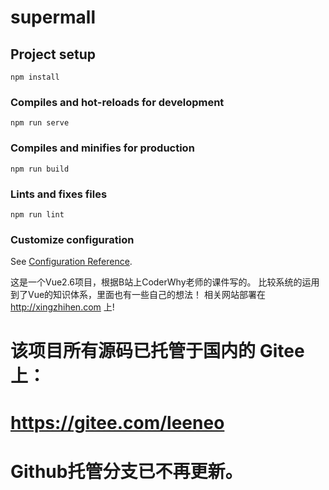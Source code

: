 # supermall

## Project setup
```
npm install
```

### Compiles and hot-reloads for development
```
npm run serve
```

### Compiles and minifies for production
```
npm run build
```

### Lints and fixes files
```
npm run lint
```

### Customize configuration
See [Configuration Reference](https://cli.vuejs.org/config/).


这是一个Vue2.6项目，根据B站上CoderWhy老师的课件写的。
比较系统的运用到了Vue的知识体系，里面也有一些自己的想法！
相关网站部署在 http://xingzhihen.com 上!

# 该项目所有源码已托管于国内的 Gitee 上：
# https://gitee.com/leeneo
# Github托管分支已不再更新。

